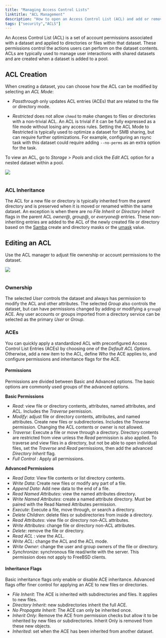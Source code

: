 ```yaml
---
title: "Managing Access Control Lists"
linktitle: "ACL Management"
description: "How to open an Access Control List (ACL) and add or remove Access Control Entries (ACEs)."
tags: ["security","ACLS"]
---
```


An Access Control List (ACL) is a set of account permissions associated with a dataset and applied to directories or files within that dataset.
These permissions control the actions users can perform on the dataset contents.
ACLs are typically used to manage user interactions with shared datasets and are created when a dataset is added to a pool.

## ACL Creation

When creating a dataset, you can choose how the ACL can be modified by selecting an *ACL Mode*:

* *Passthrough* only updates ACL entries (ACEs) that are related to the file or directory mode.

* *Restricted* does not allow `chmod` to make changes to files or directories with a non-trivial ACL.
  An ACL is trivial if it can be fully expressed as a file mode without losing any access rules.
  Setting the ACL Mode to Restricted is typically used to optimize a dataset for SMB sharing, but can require further optimizations.
  For example, configuring an rsync task with this dataset could require adding `--no-perms` as an extra option for the task.

To view an ACL, go to *Storage > Pools* and click the *Edit ACL* option for a nested dataset within a pool.

<img src="/images/dataset-options.png">
<br><br>

### ACL Inheritance

The ACL for a new file or directory is typically inherited from the parent directory and is preserved when it is moved or renamed within the same dataset.
An exception is when there are no *File Inherit* or *Directory Inherit* flags in the parent ACL *owner@*, *group@*, or *everyone@* entries.
These non-inheriting entries are added to the ACL of the newly created file or directory based on the [Samba](https://wiki.samba.org/index.php/Main_Page) create and directory masks or the [umask](https://www.freebsd.org/cgi/man.cgi?query=umask&sektion=2) value.

## Editing an ACL

Use the ACL manager to adjust file ownership or account permissions to the dataset.

<img src="/images/acl-manager.png">
<br><br>

### Ownership

The selected *User* controls the dataset and always has permission to modify the ACL and other attributes.
The selected *Group* also controls the dataset, but can have permissions changed by adding or modifying a `group@` ACE.
Any user accounts or groups imported from a directory service can be selected as the primary *User* or *Group*.

### ACEs

You can quickly apply a standardized ACL with preconfigured Access Control List Entries (ACEs) by choosing one of the *Default ACL Options*.
Otherwise, add a new item to the ACL, define *Who* the ACE applies to, and configure permissions and inheritance flags for the ACE.

#### Permissions

Permissions are divided between Basic and Advanced options.
The basic options are commonly used groups of the advanced options.

**Basic Permissions**

* *Read*: view file or directory contents, attributes, named attributes, and ACL.
  Includes the *Traverse* permission.
* *Modify*: adjust file or directory contents, attributes, and named attributes.
  Create new files or subdirectories.
  Includes the *Traverse* permission.
  Changing the ACL contents or owner is not allowed.
* *Traverse*: Execute a file or move through a directory.
  Directory contents are restricted from view unless the *Read* permission is also applied.
  To traverse and view files in a directory, but not be able to open individual files, set the *Traverse* and *Read* permissions, then add the advanced *Directory Inherit* flag.
* *Full Control* : Apply all permissions.

**Advanced Permissions**

* *Read Data*: View file contents or list directory contents.
* *Write Data*: Create new files or modify any part of a file.
* *Append Data*: Add new data to the end of a file.
* *Read Named Attributes*: view the named attributes directory.
* *Write Named Attributes*: create a named attribute directory. Must be paired with the Read Named Attributes permission.
* *Execute*: Execute a file, move through, or search a directory.
* *Delete Children*: delete files or subdirectories from inside a directory.
* *Read Attributes*: view file or directory non-ACL attributes.
* *Write Attributes*: change file or directory non-ACL attributes.
* *Delete*: remove the file or directory.
* *Read ACL* : view the ACL.
* *Write ACL*: change the ACL and the ACL mode.
* *Write Owner*: change the user and group owners of the file or directory.
* *Synchronize*: synchronous file read/write with the server. This permission does not apply to FreeBSD clients.

#### Inheritance Flags

Basic inheritance flags only enable or disable ACE inheritance.
Advanced flags offer finer control for applying an ACE to new files or directories.

* *File Inherit*: The ACE is inherited with subdirectories and files. It applies to new files.
* *Directory Inherit*: new subdirectories inherit the full ACE.
* *No Propagate Inherit*: The ACE can only be inherited once.
* *Inherit Only*: Remove the ACE from permission checks but allow it to be inherited by new files or subdirectories. Inherit Only is removed from these new objects.
* *Inherited*: set when the ACE has been inherited from another dataset.
